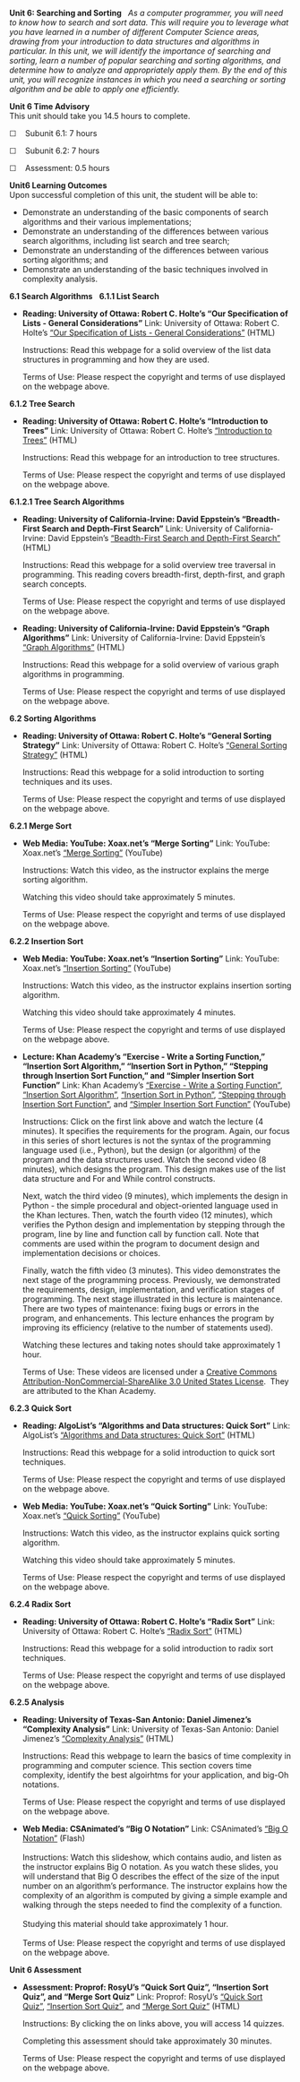 **Unit 6: Searching and Sorting** <span id="6"></span> 
*As a computer programmer, you will need to know how to search and sort
data. This will require you to leverage what you have learned in a
number of different Computer Science areas, drawing from your
introduction to data structures and algorithms in particular. In this
unit, we will identify the importance of searching and sorting, learn a
number of popular searching and sorting algorithms, and determine how to
analyze and appropriately apply them. By the end of this unit, you will
recognize instances in which you need a searching or sorting algorithm
and be able to apply one efficiently.*

**Unit 6 Time Advisory**  
This unit should take you 14.5 hours to complete.  
  
 ☐    Subunit 6.1: 7 hours  
  
 ☐    Subunit 6.2: 7 hours  
  
 ☐    Assessment: 0.5 hours

**Unit6 Learning Outcomes**  
Upon successful completion of this unit, the student will be able to:
-   Demonstrate an understanding of the basic components of search
    algorithms and their various implementations;
-   Demonstrate an understanding of the differences between various
    search algorithms, including list search and tree search;
-   Demonstrate an understanding of the differences between various
    sorting algorithms; and
-   Demonstrate an understanding of the basic techniques involved in
    complexity analysis.

**6.1 Search Algorithms** <span id="6.1"></span> 
**6.1.1 List Search** <span id="6.1.1"></span> 
-   **Reading: University of Ottawa: Robert C. Holte’s “Our
    Specification of Lists - General Considerations”**
    Link: University of Ottawa: Robert C. Holte’s [“Our Specification of
    Lists - General
    Considerations”](http://webdocs.cs.ualberta.ca/~holte/T26/list-spec-general.html)
    (HTML)  
      
     Instructions: Read this webpage for a solid overview of the list
    data structures in programming and how they are used.  
      
     Terms of Use: Please respect the copyright and terms of use
    displayed on the webpage above.

**6.1.2 Tree Search** <span id="6.1.2"></span> 
-   **Reading: University of Ottawa: Robert C. Holte’s “Introduction to
    Trees”**
    Link: University of Ottawa: Robert C. Holte’s [“Introduction to
    Trees”](http://webdocs.cs.ualberta.ca/~holte/T26/intro-trees.html)
    (HTML)  
      
     Instructions: Read this webpage for an introduction to tree
    structures.  
      
     Terms of Use: Please respect the copyright and terms of use
    displayed on the webpage above.

**6.1.2.1 Tree Search Algorithms** <span id="6.1.2.1"></span> 
-   **Reading: University of California-Irvine: David Eppstein’s
    “Breadth-First Search and Depth-First Search”**
    Link: University of California-Irvine: David Eppstein’s
    [“Beadth-First Search and Depth-First
    Search”](http://www.ics.uci.edu/~eppstein/161/960215.html) (HTML)  
      
     Instructions: Read this webpage for a solid overview tree traversal
    in programming. This reading covers breadth-first, depth-first, and
    graph search concepts.  
      
     Terms of Use: Please respect the copyright and terms of use
    displayed on the webpage above.

-   **Reading: University of California-Irvine: David Eppstein’s “Graph
    Algorithms”**
    Link: University of California-Irvine: David Eppstein’s [“Graph
    Algorithms”](http://www.ics.uci.edu/~eppstein/161/960201.html)
    (HTML)  
      
     Instructions: Read this webpage for a solid overview of various
    graph algorithms in programming.  
      
     Terms of Use: Please respect the copyright and terms of use
    displayed on the webpage above.

**6.2 Sorting Algorithms** <span id="6.2"></span> 
-   **Reading: University of Ottawa: Robert C. Holte’s “General Sorting
    Strategy”**
    Link: University of Ottawa: Robert C. Holte’s [“General Sorting
    Strategy”](http://webdocs.cs.ualberta.ca/~holte/T26/gen-rec-sort.html)
    (HTML)  
      
     Instructions: Read this webpage for a solid introduction to sorting
    techniques and its uses.  
      
     Terms of Use: Please respect the copyright and terms of use
    displayed on the webpage above.

**6.2.1 Merge Sort** <span id="6.2.1"></span> 
-   **Web Media: YouTube: Xoax.net’s “Merge Sorting”**
    Link: YouTube: Xoax.net’s [“Merge
    Sorting”](http://www.youtube.com/watch?v=GCae1WNvnZM) (YouTube)  
      
     Instructions: Watch this video, as the instructor explains the
    merge sorting algorithm.  
      
     Watching this video should take approximately 5 minutes.  
      
     Terms of Use: Please respect the copyright and terms of use
    displayed on the webpage above.

**6.2.2 Insertion Sort** <span id="6.2.2"></span> 
-   **Web Media: YouTube: Xoax.net’s “Insertion Sorting”**
    Link: YouTube: Xoax.net’s [“Insertion
    Sorting”](http://www.youtube.com/watch?v=c4BRHC7kTaQ) (YouTube)  
      
     Instructions: Watch this video, as the instructor explains
    insertion sorting algorithm.  
      
     Watching this video should take approximately 4 minutes.  
      
     Terms of Use: Please respect the copyright and terms of use
    displayed on the webpage above.

-   **Lecture: Khan Academy’s “Exercise - Write a Sorting Function,”
    “Insertion Sort Algorithm,” “Insertion Sort in Python,” “Stepping
    through Insertion Sort Function,” and “Simpler Insertion Sort
    Function”**
    Link: Khan Academy’s [“Exercise - Write a Sorting
    Function”](http://www.youtube.com/watch?v=F49F_nk-gXs), [“Insertion
    Sort
    Algorithm”](http://www.youtube.com/watch?v=SxNnP2gNgb8&feature=youtu.be),
    [“Insertion Sort in
    Python”](http://www.youtube.com/watch?v=jMReVRg_dmU&feature=youtu.be),
    [“Stepping through Insertion Sort
    Function”](http://www.youtube.com/watch?v=IO_9L_1qxuE&feature=youtu.be),
    and [“Simpler Insertion Sort
    Function”](http://www.youtube.com/watch?v=kZn-p5XHZXo&feature=youtu.be)
    (YouTube)  
      
     Instructions: Click on the first link above and watch the lecture
    (4 minutes). It specifies the requirements for the program. Again,
    our focus in this series of short lectures is not the syntax of the
    programming language used (i.e., Python), but the design (or
    algorithm) of the program and the data structures used. Watch the
    second video (8 minutes), which designs the program. This design
    makes use of the list data structure and For and While control
    constructs.  
      
     Next, watch the third video (9 minutes), which implements the
    design in Python - the simple procedural and object-oriented
    language used in the Khan lectures. Then, watch the fourth video (12
    minutes), which verifies the Python design and implementation by
    stepping through the program, line by line and function call by
    function call. Note that comments are used within the program to
    document design and implementation decisions or choices.  
      
     Finally, watch the fifth video (3 minutes). This video demonstrates
    the next stage of the programming process. Previously, we
    demonstrated the requirements, design, implementation, and
    verification stages of programming. The next stage illustrated in
    this lecture is maintenance. There are two types of maintenance:
    fixing bugs or errors in the program, and enhancements. This lecture
    enhances the program by improving its efficiency (relative to the
    number of statements used).  
      
     Watching these lectures and taking notes should take approximately
    1 hour.  
      
     Terms of Use: These videos are licensed under a [Creative Commons
    Attribution-NonCommercial-ShareAlike 3.0 United States
    License](http://creativecommons.org/licenses/by-nc-nd/3.0/).  They
    are attributed to the Khan Academy.

**6.2.3 Quick Sort** <span id="6.2.3"></span> 
-   **Reading: AlgoList’s “Algorithms and Data structures: Quick Sort”**
    Link: AlgoList’s [“Algorithms and Data structures: Quick
    Sort”](http://www.algolist.net/Algorithms/Sorting/Quicksort)
    (HTML)  
      
     Instructions: Read this webpage for a solid introduction to quick
    sort techniques.  
      
     Terms of Use: Please respect the copyright and terms of use
    displayed on the webpage above.

-   **Web Media: YouTube: Xoax.net’s “Quick Sorting”**
    Link: YouTube: Xoax.net’s [“Quick
    Sorting”](http://www.youtube.com/watch?v=y_G9BkAm6B8) (YouTube)  
      
     Instructions: Watch this video, as the instructor explains quick
    sorting algorithm.  
      
     Watching this video should take approximately 5 minutes.  
      
     Terms of Use: Please respect the copyright and terms of use
    displayed on the webpage above.

**6.2.4 Radix Sort** <span id="6.2.4"></span> 
-   **Reading: University of Ottawa: Robert C. Holte’s “Radix Sort”**
    Link: University of Ottawa: Robert C. Holte’s [“Radix
    Sort”](http://webdocs.cs.ualberta.ca/~holte/T26/radix-sort.html)
    (HTML)  
      
     Instructions: Read this webpage for a solid introduction to radix
    sort techniques.  
      
     Terms of Use: Please respect the copyright and terms of use
    displayed on the webpage above.

**6.2.5 Analysis** <span id="6.2.5"></span> 
-   **Reading: University of Texas-San Antonio: Daniel Jimenez’s
    “Complexity Analysis”**
    Link: University of Texas-San Antonio: Daniel Jimenez’s [“Complexity
    Analysis”](http://www.cs.utexas.edu/users/djimenez/utsa/cs1723/lecture2.html)
    (HTML)  
      
     Instructions: Read this webpage to learn the basics of time
    complexity in programming and computer science. This section covers
    time complexity, identify the best algoirhtms for your application,
    and big-Oh notations.  
      
     Terms of Use: Please respect the copyright and terms of use
    displayed on the webpage above.

-   **Web Media: CSAnimated’s “Big O Notation”**
    Link: CSAnimated’s [“Big O
    Notation”](http://www.csanimated.com/animation.php?t=Big_O_notation)
    (Flash)  
        
     Instructions: Watch this slideshow, which contains audio, and
    listen as the instructor explains Big O notation. As you watch these
    slides, you will understand that Big O describes the effect of the
    size of the input number on an algorithm’s performance. The
    instructor explains how the complexity of an algorithm is computed
    by giving a simple example and walking through the steps needed to
    find the complexity of a function.  
        
     Studying this material should take approximately 1 hour.  
        
     Terms of Use: Please respect the copyright and terms of use
    displayed on the webpage above.

**Unit 6 Assessment** <span id="6.2.5.1"></span> 
-   **Assessment: Proprof: RosyU’s “Quick Sort Quiz”, “Insertion Sort
    Quiz”, and “Merge Sort Quiz”**
    Link: Proprof: RosyU’s [“Quick Sort
    Quiz”](http://www.proprofs.com/quiz-school/story.php?title=quick-sort-quiz), [“Insertion
    Sort
    Quiz”](http://www.proprofs.com/quiz-school/story.php?title=insertion-sort-quiz),
    and [“Merge Sort
    Quiz”](http://www.proprofs.com/quiz-school/story.php?title=merge-sort-quiz) (HTML)  
      
     Instructions: By clicking the on links above, you will access 14
    quizzes.  
      
     Completing this assessment should take approximately 30 minutes.  
      
     Terms of Use: Please respect the copyright and terms of use
    displayed on the webpage above.



